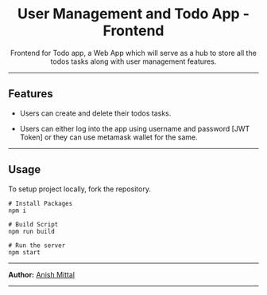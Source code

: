 
<h1 align="center"> User Management and Todo App - Frontend </h1>

<p align="center"> 
Frontend for Todo app, a Web App which will serve as a hub to store all the todos tasks along with user management features.
</p>

---
## Features

 - Users can create and delete their todos tasks.

 - Users can either log into the app using username and password [JWT Token] or they can use metamask wallet for the same.

---

## Usage
<!-- How To, Features, Installation etc. as subheadings in this section. example-->

To setup project locally, fork the repository.
```console
# Install Packages
npm i

# Build Script
npm run build

# Run the server
npm start
```

---

**Author:** [Anish Mittal](https://github.com/ANISH0309)  



---
